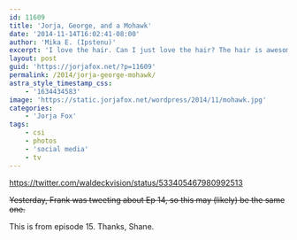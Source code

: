 ```yaml
---
id: 11609
title: 'Jorja, George, and a Mohawk'
date: '2014-11-14T16:02:41-08:00'
author: 'Mika E. (Ipstenu)'
excerpt: 'I love the hair. Can I just love the hair? The hair is awesome.'
layout: post
guid: 'https://jorjafox.net/?p=11609'
permalink: /2014/jorja-george-mohawk/
astra_style_timestamp_css:
    - '1634434583'
image: 'https://static.jorjafox.net/wordpress/2014/11/mohawk.jpg'
categories:
    - 'Jorja Fox'
tags:
    - csi
    - photos
    - 'social media'
    - tv
---
```


https://twitter.com/waldeckvision/status/533405467980992513

<del>Yesterday, Frank was tweeting about Ep 14, so this may (likely) be the same one.</del>

This is from episode 15. Thanks, Shane.